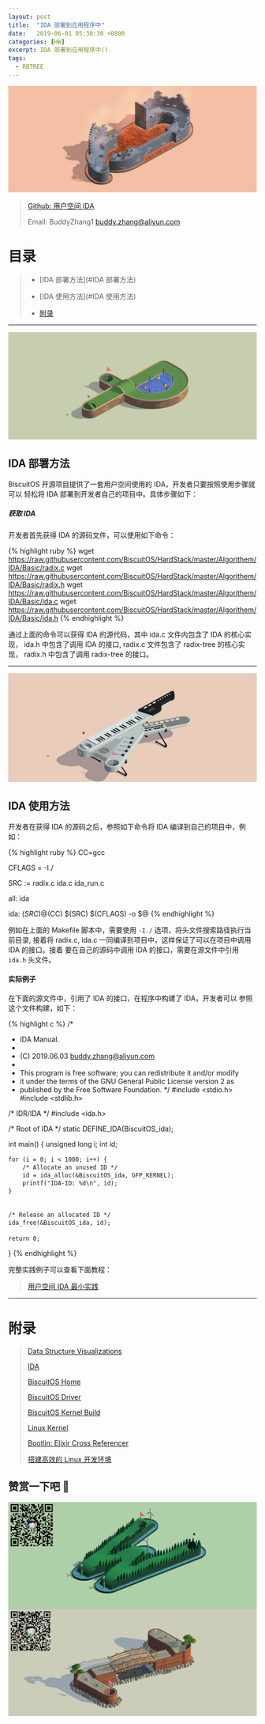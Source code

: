 ```yaml
---
layout: post
title:  "IDA 部署到应用程序中"
date:   2019-06-01 05:30:30 +0800
categories: [HW]
excerpt: IDA 部署到应用程序中().
tags:
  - RBTREE
---
```


![DTS](https://raw.githubusercontent.com/EmulateSpace/PictureSet/master/BiscuitOS/kernel/IND00000Q.jpg)

> [Github: 用户空间 IDA](https://github.com/BiscuitOS/HardStack/tree/master/Algorithem/IDA/Basic)
>
> Email: BuddyZhang1 <buddy.zhang@aliyun.com>

# 目录

> - [IDA 部署方法](#IDA 部署方法)
>
> - [IDA 使用方法](#IDA 使用方法)
>
> - [附录](#附录)

-----------------------------------

<span id="IDA 部署方法"></span>

![](https://raw.githubusercontent.com/EmulateSpace/PictureSet/master/BiscuitOS/kernel/IND00000P.jpg)

## IDA 部署方法

BiscuitOS 开源项目提供了一套用户空间使用的 IDA，开发者只要按照使用步骤就可以
轻松将 IDA 部署到开发者自己的项目中。具体步骤如下：

##### 获取 IDA

开发者首先获得 IDA 的源码文件，可以使用如下命令：

{% highlight ruby %}
wget https://raw.githubusercontent.com/BiscuitOS/HardStack/master/Algorithem/IDA/Basic/radix.c
wget https://raw.githubusercontent.com/BiscuitOS/HardStack/master/Algorithem/IDA/Basic/radix.h
wget https://raw.githubusercontent.com/BiscuitOS/HardStack/master/Algorithem/IDA/Basic/ida.c
wget https://raw.githubusercontent.com/BiscuitOS/HardStack/master/Algorithem/IDA/Basic/ida.h
{% endhighlight %}

通过上面的命令可以获得 IDA 的源代码，其中 ida.c 文件内包含了 IDA 的核心实现，
ida.h 中包含了调用 IDA 的接口, radix.c 文件包含了 radix-tree 的核心实现，
radix.h 中包含了调用 radix-tree 的接口。

------------------------------

<span id="IDA 使用方法"></span>

![](https://raw.githubusercontent.com/EmulateSpace/PictureSet/master/BiscuitOS/kernel/IND00000K.jpg)

## IDA 使用方法

开发者在获得 IDA 的源码之后，参照如下命令将 IDA 编译到自己的项目中，例如：

{% highlight ruby %}
CC=gcc

CFLAGS = -I./

SRC := radix.c ida.c ida_run.c

all: ida

ida: $(SRC)
	@$(CC) $(SRC) $(CFLAGS) -o $@
{% endhighlight %}

例如在上面的 Makefile 脚本中，需要使用 `-I./` 选项，将头文件搜索路径执行当前目录,
接着将 radix.c, ida.c 一同编译到项目中，这样保证了可以在项目中调用 IDA 的接口。接着
要在自己的源码中调用 IDA 的接口，需要在源文件中引用 `ida.h` 头文件。

#### 实际例子

在下面的源文件中，引用了 IDA 的接口，在程序中构建了 IDA，开发者可以
参照这个文件构建，如下：

{% highlight c %}
/*
 * IDA Manual.
 *
 * (C) 2019.06.03 <buddy.zhang@aliyun.com>
 *
 * This program is free software; you can redistribute it and/or modify
 * it under the terms of the GNU General Public License version 2 as
 * published by the Free Software Foundation.
 */
#include <stdio.h>
#include <stdlib.h>

/* IDR/IDA */
#include <ida.h>

/* Root of IDA */
static DEFINE_IDA(BiscuitOS_ida);

int main()
{
	unsigned long i;
	int id;

	for (i = 0; i < 1000; i++) {
		/* Allocate an unused ID */
		id = ida_alloc(&BiscuitOS_ida, GFP_KERNEL);
		printf("IDA-ID: %d\n", id);
	}


	/* Release an allocated ID */
	ida_free(&BiscuitOS_ida, id);

	return 0;
}
{% endhighlight %}

完整实践例子可以查看下面教程：

> [用户空间 IDA 最小实践](https://biscuitos.github.io/blog/IDA/#IDA%20%E5%9C%A8%E5%BA%94%E7%94%A8%E7%A8%8B%E5%BA%8F%E4%B8%AD%E6%9C%80%E5%B0%8F%E5%AE%9E%E8%B7%B5)

-----------------------------------------------

# <span id="附录">附录</span>

> [Data Structure Visualizations](https://www.cs.usfca.edu/~galles/visualization/Algorithms.html)
>
> [IDA](https://biscuitos.github.io/blog/IDA/)
>
> [BiscuitOS Home](https://biscuitos.github.io/)
>
> [BiscuitOS Driver](https://biscuitos.github.io/blog/BiscuitOS_Catalogue/)
>
> [BiscuitOS Kernel Build](https://biscuitos.github.io/blog/Kernel_Build/)
>
> [Linux Kernel](https://www.kernel.org/)
>
> [Bootlin: Elixir Cross Referencer](https://elixir.bootlin.com/linux/latest/source)
>
> [搭建高效的 Linux 开发环境](https://biscuitos.github.io/blog/Linux-debug-tools/)

## 赞赏一下吧 🙂

![MMU](https://raw.githubusercontent.com/EmulateSpace/PictureSet/master/BiscuitOS/kernel/HAB000036.jpg)
